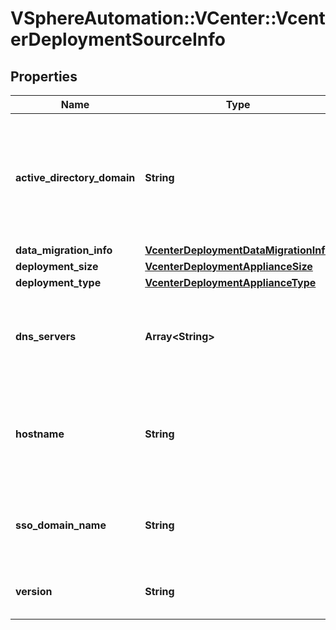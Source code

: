 # VSphereAutomation::VCenter::VcenterDeploymentSourceInfo

## Properties
Name | Type | Description | Notes
------------ | ------------- | ------------- | -------------
**active_directory_domain** | **String** | The domain name of the Active Directory server to which the source vCenter Server is joined. | 
**data_migration_info** | [**VcenterDeploymentDataMigrationInfo**](VcenterDeploymentDataMigrationInfo.md) |  | [optional] 
**deployment_size** | [**VcenterDeploymentApplianceSize**](VcenterDeploymentApplianceSize.md) |  | 
**deployment_type** | [**VcenterDeploymentApplianceType**](VcenterDeploymentApplianceType.md) |  | 
**dns_servers** | **Array&lt;String&gt;** | IP addresses of the DNS servers of the Active Directory server. | 
**hostname** | **String** | The IP address or DNS resolvable name of the source vCenter Server. | 
**sso_domain_name** | **String** | The SSO domain name of the source vCenter Server. | 
**version** | **String** | Source vCenter Server version. | 


